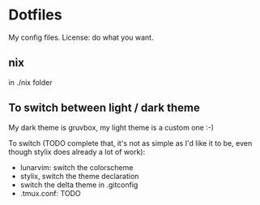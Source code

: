 # Dotfiles

My config files. License: do what you want.

## nix

in ./nix folder

## To switch between light / dark theme

My dark theme is gruvbox, my light theme is a custom one :-)

To switch (TODO complete that, it's not as simple as I'd like it to be, even though stylix does already a lot of work):

- lunarvim: switch the colorscheme
- stylix, switch the theme declaration
- switch the delta theme in .gitconfig
- .tmux.conf: TODO

